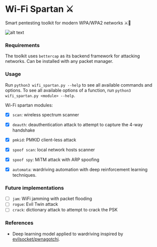 # Wi-Fi Spartan ⚔️
Smart pentesting toolkit for modern WPA/WPA2 networks ⚔️📡

![alt text](https://github.com/javiln8/wifi_spartan/blob/master/images/logo.png?raw=true)

### Requirements
The toolkit uses `bettercap` as its backend framework for attacking networks. Can be installed with any packet manager.

### Usage
Run `python3 wifi_spartan.py --help` to see all available commands and options. To see all available options of a function, run `python3 wifi_spartan.py <module> --help`.

Wi-Fi spartan modules:
- [x] `scan`: wireless spectrum scanner
- [x] `deauth`: deauthentication attack to attempt to capture the 4-way handshake
- [x] `pmkid`: PMKID client-less attack
- [x] `spoof scan`: local network hosts scanner
- [x] `spoof spy`: MiTM attack with ARP spoofing
- [x] `automata`: wardriving automation with deep reinforcement learning techniques.


### Future implementations
- [ ] `jam`: WiFi jamming with packet flooding
- [ ] `rogue`: Evil Twin attack
- [ ] `crack`: dictionary attack to attempt to crack the PSK

### References

- Deep learning model applied to wardriving inspired by [evilsocket/pwnagotchi](https://github.com/evilsocket/pwnagotchi).
